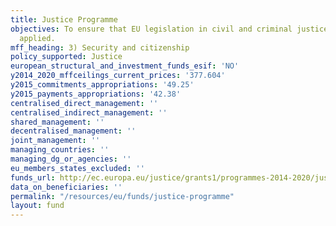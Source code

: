 ```yaml
---
title: Justice Programme
objectives: To ensure that EU legislation in civil and criminal justice is effectively
  applied.
mff_heading: 3) Security and citizenship
policy_supported: Justice
european_structural_and_investment_funds_esif: 'NO'
y2014_2020_mffceilings_current_prices: '377.604'
y2015_commitments_appropriations: '49.25'
y2015_payments_appropriations: '42.38'
centralised_direct_management: ''
centralised_indirect_management: ''
shared_management: ''
decentralised_management: ''
joint_management: ''
managing_countries: ''
managing_dg_or_agencies: ''
eu_members_states_excluded: ''
funds_url: http://ec.europa.eu/justice/grants1/programmes-2014-2020/justice/index_en.htm
data_on_beneficiaries: ''
permalink: "/resources/eu/funds/justice-programme"
layout: fund
---
```

